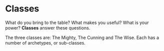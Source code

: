 # Classes

What do you bring to the table? What makes you useful? What is your power? **Classes** answer these questions.

The three classes are: The Mighty, The Cunning and The Wise. Each has a number of archetypes, or sub-classes.
